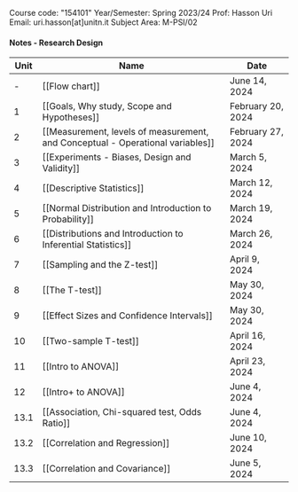 
Course code: "154101"
Year/Semester: Spring 2023/24
Prof: Hasson Uri
Email: uri.hasson[at]unitn.it
Subject Area: M-PSI/02


#### Notes - Research Design

| Unit | Name | Date |
|---|---|---|
| - | [[Flow chart]] | June 14, 2024 |
| 1 | [[Goals, Why study, Scope and Hypotheses]] | February 20, 2024 |
| 2 | [[Measurement, levels of measurement, and Conceptual - Operational variables]] | February 27, 2024 |
| 3 | [[Experiments - Biases, Design and Validity]] | March 5, 2024 |
| 4 | [[Descriptive Statistics]] | March 12, 2024 |
| 5 | [[Normal Distribution and Introduction to Probability]] | March 19, 2024 |
| 6 | [[Distributions and Introduction to Inferential Statistics]] | March 26, 2024 |
| 7 | [[Sampling and the Z-test]] | April 9, 2024 |
| 8 | [[The T-test]] | May 30, 2024 |
| 9 | [[Effect Sizes and Confidence Intervals]] | May 30, 2024 |
| 10 | [[Two-sample T-test]] | April 16, 2024 |
| 11 | [[Intro to ANOVA]] | April 23, 2024 |
| 12 | [[Intro+ to ANOVA]] | June 4, 2024 |
| 13.1 | [[Association, Chi-squared test, Odds Ratio]] | June 4, 2024 |
| 13.2 | [[Correlation and Regression]] | June 10, 2024 |
| 13.3 | [[Correlation and Covariance]] | June 5, 2024 |

